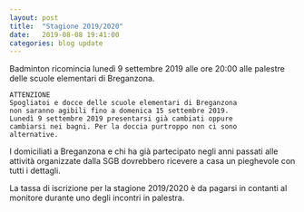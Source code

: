 ```yaml
---
layout: post
title:  "Stagione 2019/2020"
date:   2019-08-08 19:41:00
categories: blog update
---
```

Badminton ricomincia lunedì 9 settembre 2019 alle ore 20:00 alle palestre delle scuole elementari di Breganzona.

```
ATTENZIONE
Spogliatoi e docce delle scuole elementari di Breganzona
non saranno agibili fino a domenica 15 settembre 2019.
Lunedì 9 settembre 2019 presentarsi già cambiati oppure
cambiarsi nei bagni. Per la doccia purtroppo non ci sono
alternative.
```

I domiciliati a Breganzona e chi ha già partecipato negli anni passati alle attività organizzate dalla SGB dovrebbero ricevere a casa un pieghevole con tutti i dettagli.

La tassa di iscrizione per la stagione 2019/2020 è da pagarsi in contanti al monitore durante uno degli incontri in palestra.